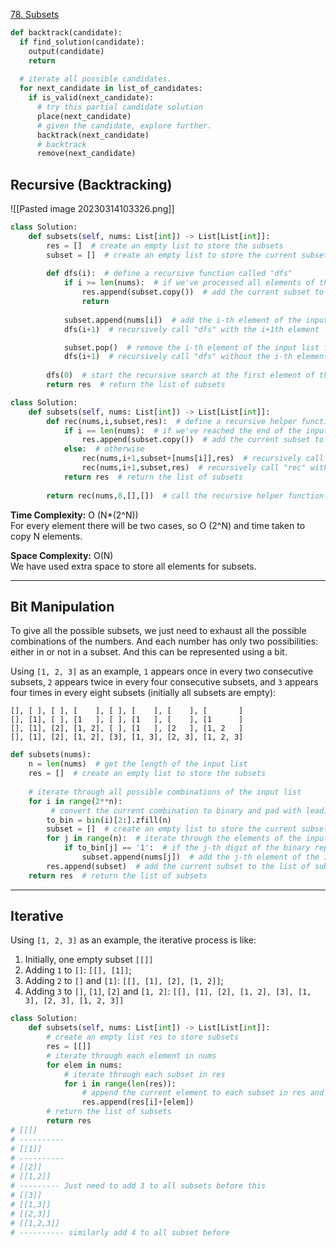 [78. Subsets](https://leetcode.com/problems/subsets/description/)

```python
def backtrack(candidate):
  if find_solution(candidate):
    output(candidate)
    return
  
  # iterate all possible candidates.
  for next_candidate in list_of_candidates:
    if is_valid(next_candidate):
      # try this partial candidate solution
      place(next_candidate)
      # given the candidate, explore further.
      backtrack(next_candidate)
      # backtrack
      remove(next_candidate)
```

## Recursive (Backtracking)

![[Pasted image 20230314103326.png]]

```python
class Solution:
    def subsets(self, nums: List[int]) -> List[List[int]]:
        res = []  # create an empty list to store the subsets
        subset = []  # create an empty list to store the current subset
        
        def dfs(i):  # define a recursive function called "dfs"
            if i >= len(nums):  # if we've processed all elements of the input list
                res.append(subset.copy())  # add the current subset to the list of subsets
                return
            
            subset.append(nums[i])  # add the i-th element of the input list to the current subset
            dfs(i+1)  # recursively call "dfs" with the i+1th element

            subset.pop()  # remove the i-th element of the input list from the current subset
            dfs(i+1)  # recursively call "dfs" without the i-th element
            
        dfs(0)  # start the recursive search at the first element of the input list
        return res  # return the list of subsets

```

```python
class Solution:
    def subsets(self, nums: List[int]) -> List[List[int]]:
        def rec(nums,i,subset,res):  # define a recursive helper function called "rec"
            if i == len(nums):  # if we've reached the end of the input list
                res.append(subset.copy())  # add the current subset to the list of subsets
            else:  # otherwise
                rec(nums,i+1,subset+[nums[i]],res)  # recursively call "rec" with the i+1th element added to the subset
                rec(nums,i+1,subset,res)  # recursively call "rec" without the i+1th element added to the subset
            return res  # return the list of subsets
        
        return rec(nums,0,[],[])  # call the recursive helper function with initial values for i, subset, and res

```

**Time Complexity:** O (N*(2^N))  
For every element there will be two cases, so O (2^N) and time taken to copy N elements.

**Space Complexity:** O(N)  
We have used extra space to store all elements for subsets.

---

## Bit Manipulation

To give all the possible subsets, we just need to exhaust all the possible combinations of the numbers. And each number has only two possibilities: either in or not in a subset. And this can be represented using a bit.

Using `[1, 2, 3]` as an example, `1` appears once in every two consecutive subsets, `2` appears twice in every four consecutive subsets, and `3` appears four times in every eight subsets (initially all subsets are empty):

```
[], [ ], [ ], [    ], [ ], [    ], [    ], [       ]
[], [1], [ ], [1   ], [ ], [1   ], [    ], [1      ]
[], [1], [2], [1, 2], [ ], [1   ], [2   ], [1, 2   ]
[], [1], [2], [1, 2], [3], [1, 3], [2, 3], [1, 2, 3]
```

```python
def subsets(nums):
    n = len(nums)  # get the length of the input list
    res = []  # create an empty list to store the subsets
    
    # iterate through all possible combinations of the input list
    for i in range(2**n):  
	     # convert the current combination to binary and pad with leading zeros
        to_bin = bin(i)[2:].zfill(n) 
        subset = []  # create an empty list to store the current subset
        for j in range(n):  # iterate through the elements of the input list
            if to_bin[j] == '1':  # if the j-th digit of the binary representation is 1
                subset.append(nums[j])  # add the j-th element of the input list to the subset
        res.append(subset)  # add the current subset to the list of subsets
    return res  # return the list of subsets

```
---

## Iterative



Using `[1, 2, 3]` as an example, the iterative process is like:

1.  Initially, one empty subset `[[]]`
2.  Adding `1` to `[]`: `[[], [1]]`;
3.  Adding `2` to `[]` and `[1]`: `[[], [1], [2], [1, 2]]`;
4.  Adding `3` to `[]`, `[1]`, `[2]` and `[1, 2]`: `[[], [1], [2], [1, 2], [3], [1, 3], [2, 3], [1, 2, 3]]`

```python
class Solution:
    def subsets(self, nums: List[int]) -> List[List[int]]:
        # create an empty list res to store subsets
        res = [[]]
        # iterate through each element in nums
        for elem in nums:
            # iterate through each subset in res
            for i in range(len(res)):
                # append the current element to each subset in res and add it to res
                res.append(res[i]+[elem])
        # return the list of subsets
        return res
# [[]]
# ----------
# [[1]]
# ----------
# [[2]]
# [[1,2]]
# --------- Just need to add 3 to all subsets before this
# [[3]]
# [[1,3]]
# [[2,3]]
# [[1,2,3]]
# ---------- similarly add 4 to all subset before 
```